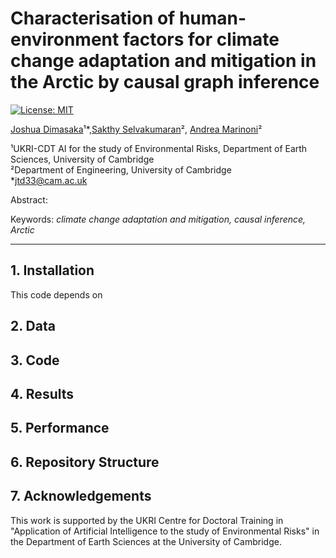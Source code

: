 # **Characterisation of human-environment factors for climate change adaptation and mitigation in the Arctic by causal graph inference**

[![License: MIT](https://img.shields.io/badge/License-MIT-blue.svg)](https://opensource.org/licenses/MIT) <!-- (insert zenodo doi) -->

[Joshua Dimasaka](https://www.joshuadimasaka.com/)¹*,[Sakthy Selvakumaran](http://www.eng.cam.ac.uk/profiles/ss683)², [Andrea Marinoni](https://www.andreamarinoni.com/)²

¹UKRI-CDT AI for the study of Environmental Risks, Department of Earth Sciences, University of Cambridge\
²Department of Engineering, University of Cambridge\
*[jtd33@cam.ac.uk](mailto:jtd33@cam.ac.uk)

Abstract: 

Keywords: *climate change adaptation and mitigation, causal inference, Arctic*

---

## **1. Installation**
This code depends on
<!-- - MATLAB [Financial Toolbox™](https://uk.mathworks.com/products/finance.html);  -->

## **2. Data**

## **3. Code**

## **4. Results**

## **5. Performance**

## **6. Repository Structure**

## **7. Acknowledgements**
This work is supported by the UKRI Centre for Doctoral Training in "Application of Artificial Intelligence to the study of Environmental Risks" in the Department of Earth Sciences at the University of Cambridge.
